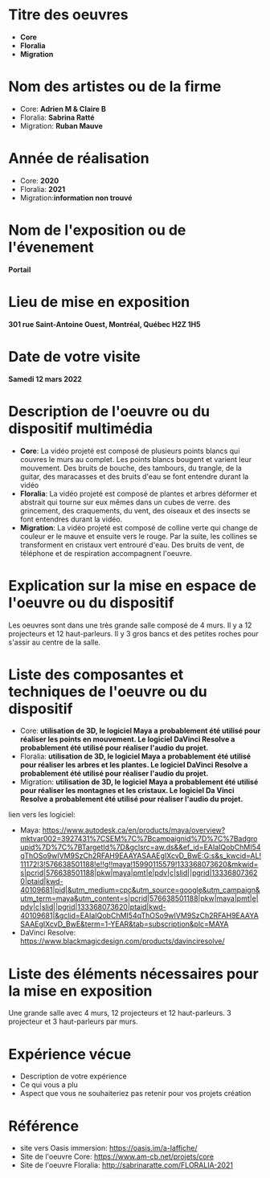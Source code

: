 # Titre des oeuvres
- **Core**
- **Floralia**
- **Migration**
# Nom des artistes ou de la firme
- Core: **Adrien M & Claire B**
- Floralia: **Sabrina Ratté**
- Migration: **Ruban Mauve** 
# Année de réalisation
- Core: **2020**
- Floralia: **2021**
- Migration:**information non trouvé**
# Nom de l'exposition ou de l'évenement
**Portail**
# Lieu de mise en exposition
**301 rue Saint-Antoine Ouest, Montréal, Québec H2Z 1H5**
# Date de votre visite
**Samedi 12 mars 2022**
# Description de l'oeuvre ou du dispositif multimédia
- **Core**: La vidéo projeté est composé de plusieurs points blancs qui couvres le murs au complet. Les points blancs bougent et varient leur mouvement. Des bruits de bouche, des tambours, du trangle, de la guitar, des maracasses et des bruits d'eau se font entendre durant la vidéo
- **Floralia**: La vidéo projeté est composé de plantes et arbres déformer et abstrait qui tourne sur eux mêmes dans un cubes de verre. des grincement, des craquements, du vent, des oiseaux et des insects se font entendres durant la vidéo.
- **Migration**: La vidéo projeté est composé de colline verte qui change de couleur er le mauve et ensuite vers le rouge. Par la suite, les collines se transforment en cristaux vert entrouré d'eau. Des bruits de vent, de téléphone et de respiration accompagnent l'oeuvre.
# Explication sur la mise en espace de l'oeuvre ou du dispositif
Les oeuvres sont dans une très grande salle composé de 4 murs. Il y a 12 projecteurs et 12 haut-parleurs. Il y 3 gros bancs et des petites roches pour s'assir au centre de la salle.
# Liste des composantes et techniques de l'oeuvre ou du dispositif
- Core: **utilisation de 3D, le logiciel Maya a probablement été utilisé pour réaliser les points en mouvement. Le logiciel DaVinci Resolve a probablement été utilisé pour réaliser l'audio du projet.**
- Floralia: **utilisation de 3D, le logiciel Maya a probablement été utilisé pour réaliser les arbres et les plantes. Le logiciel DaVinci Resolve a probablement été utilisé pour réaliser l'audio du projet.**
- Migration: **utilisation de 3D, le logiciel Maya a probablement été utilisé pour réaliser les montagnes et les cristaux. Le logiciel Da Vinci Resolve a probablement été utilisé pour réaliser l'audio du projet.**

lien vers les logiciel:
- Maya: https://www.autodesk.ca/en/products/maya/overview?mktvar002=3927431%7CSEM%7C%7Bcampaignid%7D%7C%7Badgroupid%7D%7C%7BTargetId%7D&gclsrc=aw.ds&&ef_id=EAIaIQobChMI54qThOSo9wIVM9SzCh2RFAH9EAAYASAAEgIXcvD_BwE:G:s&s_kwcid=AL!11172!3!576638501188!e!!g!!maya!15990115579!133368073620&mkwid=s|pcrid|576638501188|pkw|maya|pmt|e|pdv|c|slid||pgrid|133368073620|ptaid|kwd-40109681|pid|&utm_medium=cpc&utm_source=google&utm_campaign&utm_term=maya&utm_content=s|pcrid|576638501188|pkw|maya|pmt|e|pdv|c|slid||pgrid|133368073620|ptaid|kwd-40109681|&gclid=EAIaIQobChMI54qThOSo9wIVM9SzCh2RFAH9EAAYASAAEgIXcvD_BwE&term=1-YEAR&tab=subscription&plc=MAYA
- DaVinci Resolve: https://www.blackmagicdesign.com/products/davinciresolve/
# Liste des éléments nécessaires pour la mise en exposition
Une grande salle avec 4 murs, 12 projecteurs et 12 haut-parleurs. 3 projecteur et 3 haut-parleurs par murs.
# Expérience vécue
- Description de votre expérience
- Ce qui vous a plu
- Aspect que vous ne souhaiteriez pas retenir pour vos projets création
# Référence
- site vers Oasis immersion: https://oasis.im/a-laffiche/
- Site de l'oeuvre Core: https://www.am-cb.net/projets/core
- Site de l'oeuvre Floralia: http://sabrinaratte.com/FLORALIA-2021
